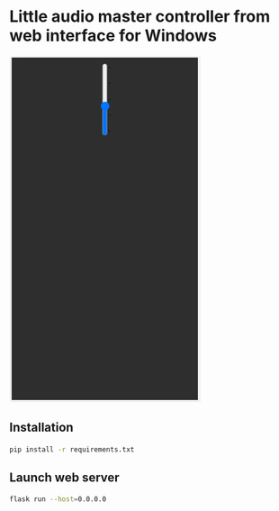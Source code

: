 # Little audio master controller from web interface for Windows

![Master Audio Controller](assets/app.PNG)

## Installation

```bash
pip install -r requirements.txt
```

## Launch web server

```bash
flask run --host=0.0.0.0
```